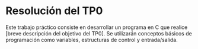 # Resolución del TP0

Este trabajo práctico consiste en desarrollar un programa en C que realice [breve descripción del objetivo del TP0]. Se utilizarán conceptos básicos de programación como variables, estructuras de control y entrada/salida.

